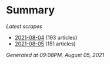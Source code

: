 # Summary
*Latest scrapes*
* [2021-08-04](https://github.com/nuuuwan/news_lk/blob/data/news_lk.2021-08-04.json) (193 articles)
* [2021-08-05](https://github.com/nuuuwan/news_lk/blob/data/news_lk.2021-08-05.json) (151 articles)

*Generated at 09:08PM, August 05, 2021*